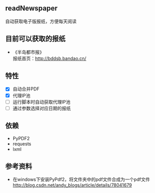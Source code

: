 ## readNewspaper
自动获取电子版报纸，方便每天阅读

## 目前可以获取的报纸
* 《半岛都市报》  
报纸首页：http://bddsb.bandao.cn/

## 特性
* [x] 自动合并PDF
* [x] 代理IP池
* [ ] 运行脚本时自动获取代理IP池
* [ ] 通过参数选择对应日期的报纸

## 依赖
* PyPDF2
* requests
* lxml

## 参考资料
* 在windows下安装PyPdf2，将文件夹中的pdf文件合成为一个pdf文件  
http://blog.csdn.net/andy_blogs/article/details/78041679
